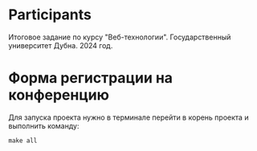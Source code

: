 # Participants

Итоговое задание по курсу "Веб-технологии".
Государственный университет Дубна.
2024 год.

# Форма регистрации на конференцию

Для запуска проекта нужно в терминале перейти в корень проекта и выполнить команду:

    make all
